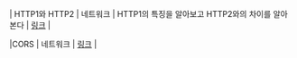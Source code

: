 | HTTP1와 HTTP2 | 네트워크 | HTTP1의 특징을 알아보고 HTTP2와의 차이를 알아본다 | [링크](https://velog.io/@skawnkk/HTTP-%EC%9A%94%EC%B2%AD%EC%9D%91%EB%8B%B5%EA%B3%BC%EC%A0%95%EA%B3%BC-%EC%BB%A4%EB%84%A5%EC%85%98-HTTP2%EC%9D%98-%ED%8A%B9%EC%A7%95) |

|CORS | 네트워크 | [링크](https://velog.io/@skawnkk/HTTP-%EC%9A%94%EC%B2%AD%EC%9D%91%EB%8B%B5%EA%B3%BC%EC%A0%95%EA%B3%BC-%EC%BB%A4%EB%84%A5%EC%85%98-HTTP2%EC%9D%98-%ED%8A%B9%EC%A7%95) |
